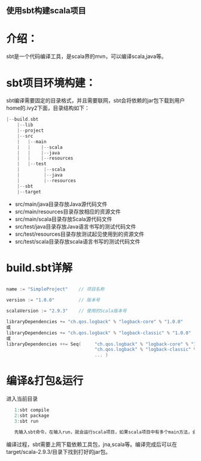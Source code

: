 
## 使用sbt构建scala项目

# 介绍：

sbt是一个代码编译工具，是scala界的mvn，可以编译scala,java等。

# sbt项目环境构建：
 
sbt编译需要固定的目录格式，并且需要联网，sbt会将依赖的jar包下载到用户home的.ivy2下面，目录结构如下：
  
```c++
|--build.sbt
    |--lib
    |--project
    |--src
    |   |--main
    |   |    |--scala
    |   |    |--java
    |   |    |--resources
    |   |--test
    |         |--scala
    |         |--java
    |         |--resources
    |--sbt
    |--target
```
* src/main/java目录存放Java源代码文件
* src/main/resources目录存放相应的资源文件
* src/main/scala目录存放Scala源代码文件
* src/test/java目录存放Java语言书写的测试代码文件
* src/test/resources目录存放测试起见使用到的资源文件
* src/test/scala目录存放scala语言书写的测试代码文件

# build.sbt详解

```C++

name := "SimpleProject"    // 项目名称

version := "1.0.0"         // 版本号

scalaVersion := "2.9.3"    // 使用的Scala版本号

libraryDependencies += "ch.qos.logback" % "logback-core" % "1.0.0"  
或
libraryDependencies += "ch.qos.logback" % "logback-classic" % "1.0.0"  // 添加源代码编译或者运行期间使用的依赖 
或
libraryDependencies ++= Seq(     "ch.qos.logback" % "logback-core" % "1.0.0",             
                                 "ch.qos.logback" % "logback-classic" % "1.0.0",                      
                                 ... )
```

# 编译&打包&运行

进入当前目录

```C++
   1:sbt compile
   2:sbt package
   3:sbt run
```

```C++
   先输入sbt命令，在输入run，就会运行scala项目，如果scala项目中有多个main方法，会询问执行那个
```
编译过程，sbt需要上网下载依赖工具包，jna,scala等。编译完成后可以在target/scala-2.9.3/目录下找到打好的jar包。
